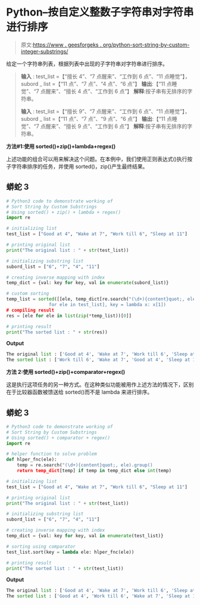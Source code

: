 # Python–按自定义整数子字符串对字符串进行排序

> 原文:[https://www . geesforgeks . org/python-sort-string-by-custom-integer-substrings/](https://www.geeksforgeeks.org/python-sort-string-by-custom-integer-substrings/)

给定一个字符串列表，根据列表中出现的子字符串对字符串进行排序。

> **输入** : test_list =【“擅长 4”、“7 点醒来”、“工作到 6 点”、“11 点睡觉”】，subord _ list =【“11 点”、“7 点”、“4 点”、“6 点”】
> **输出**:【“11 点睡觉”、“7 点醒来”、“擅长 4 点”、“工作到 6 点”】
> **解释**:按子串有无排序的字符串。
> 
> **输入** : test_list =【“擅长 9”、“7 点醒来”、“工作到 6 点”、“11 点睡觉”】，subord _ list =【“11 点”、“7 点”、“9 点”、“6 点”】
> **输出**:【“11 点睡觉”、“7 点醒来”、“擅长 9 点”、“工作到 6 点”】
> **解释**:按子串有无排序的字符串。

**方法#1:使用 sorted()+zip()+lambda+regex()**

上述功能的组合可以用来解决这个问题。在本例中，我们使用正则表达式()执行按子字符串排序的任务，并使用 sorted()，zip()产生最终结果。

## 蟒蛇 3

```py
# Python3 code to demonstrate working of
# Sort String by Custom Substrings
# Using sorted() + zip() + lambda + regex()
import re

# initializing list
test_list = ["Good at 4", "Wake at 7", "Work till 6", "Sleep at 11"]

# printing original list
print("The original list : " + str(test_list))

# initializing substring list
subord_list = ["6", "7", "4", "11"]

# creating inverse mapping with index
temp_dict = {val: key for key, val in enumerate(subord_list)}

# custom sorting
temp_list = sorted([[ele, temp_dict[re.search("(\d+){content}quot;, ele).group()]] \
                for ele in test_list], key = lambda x: x[1])
# compiling result
res = [ele for ele in list(zip(*temp_list))[0]]

# printing result
print("The sorted list : " + str(res))
```

**Output**

```py
The original list : ['Good at 4', 'Wake at 7', 'Work till 6', 'Sleep at 11']
The sorted list : ['Work till 6', 'Wake at 7', 'Good at 4', 'Sleep at 11']
```

**方法 2:使用 sorted()+zip()+comparator+regex()**

这是执行这项任务的另一种方式。在这种类似功能被用作上述方法的情况下，区别在于比较器函数被馈送给 sorted()而不是 lambda 来进行排序。

## 蟒蛇 3

```py
# Python3 code to demonstrate working of
# Sort String by Custom Substrings
# Using sorted() + comparator + regex()
import re

# helper function to solve problem
def hlper_fnc(ele):
    temp = re.search("(\d+){content}quot;, ele).group()
    return temp_dict[temp] if temp in temp_dict else int(temp)

# initializing list
test_list = ["Good at 4", "Wake at 7", "Work till 6", "Sleep at 11"]

# printing original list
print("The original list : " + str(test_list))

# initializing substring list
subord_list = ["6", "7", "4", "11"]

# creating inverse mapping with index
temp_dict = {val: key for key, val in enumerate(test_list)}

# sorting using comparator
test_list.sort(key = lambda ele: hlper_fnc(ele))

# printing result
print("The sorted list : " + str(test_list))
```

**Output**

```py
The original list : ['Good at 4', 'Wake at 7', 'Work till 6', 'Sleep at 11']
The sorted list : ['Good at 4', 'Work till 6', 'Wake at 7', 'Sleep at 11']
```